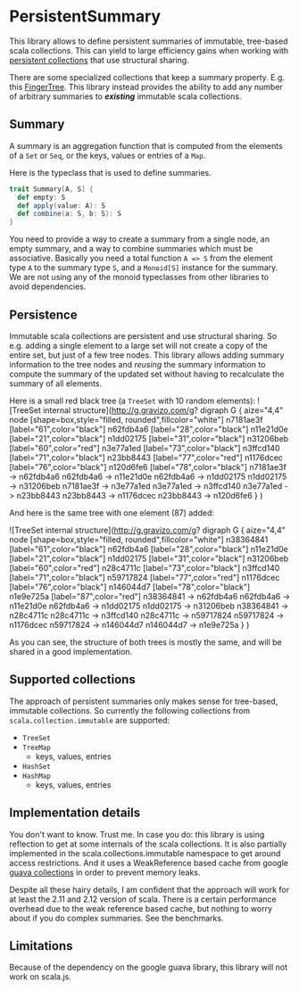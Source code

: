 # PersistentSummary

This library allows to define persistent summaries of immutable, tree-based scala collections. This can yield to large efficiency gains when working with [persistent collections](https://en.wikipedia.org/wiki/Persistent_data_structure) that use structural sharing.

There are some specialized collections that keep a summary property. E.g. this [FingerTree](https://github.com/Sciss/FingerTree). This library instead provides the ability to add any number of arbitrary summaries to ***existing*** immutable scala collections.

## Summary

A summary is an aggregation function that is computed from the elements of a `Set` or `Seq`, or the keys, values or entries of a `Map`.

Here is the typeclass that is used to define summaries.

```scala
trait Summary[A, S] {
  def empty: S
  def apply(value: A): S
  def combine(a: S, b: S): S
}
```

You need to provide a way to create a summary from a single node, an empty summary, and a way to combine summaries which must be associative. Basically you need a total function `A => S` from the element type `A` to the summary type `S`, and a `Monoid[S]` instance for the summary. We are not using any of the monoid typeclasses from other libraries to avoid dependencies.

## Persistence

Immutable scala collections are persistent and use structural sharing. So e.g. adding a single element to a large set will not create a copy of the entire set, but just of a few tree nodes. This library allows adding summary information to the tree nodes and *reusing* the summary information to compute the summary of the updated set without having to recalculate the summary of all elements.

Here is a small red black tree (a `TreeSet` with 10 random elements):
![TreeSet internal structure](http://g.gravizo.com/g?
digraph G {
  aize="4,4"
  node [shape=box,style="filled, rounded",fillcolor="white"]
  n7181ae3f [label="61",color="black"]
  n62fdb4a6 [label="28",color="black"]
  n11e21d0e [label="21",color="black"]
  n1dd02175 [label="31",color="black"]
  n31206beb [label="60",color="red"]
  n3e77a1ed [label="73",color="black"]
  n3ffcd140 [label="71",color="black"]
  n23bb8443 [label="77",color="red"]
  n1176dcec [label="76",color="black"]
  n120d6fe6 [label="78",color="black"]
  n7181ae3f -> n62fdb4a6
  n62fdb4a6 -> n11e21d0e
  n62fdb4a6 -> n1dd02175
  n1dd02175 -> n31206beb
  n7181ae3f -> n3e77a1ed
  n3e77a1ed -> n3ffcd140
  n3e77a1ed -> n23bb8443
  n23bb8443 -> n1176dcec
  n23bb8443 -> n120d6fe6
}
)

And here is the same tree with one element (87) added:

![TreeSet internal structure](http://g.gravizo.com/g?
digraph G {
  aize="4,4"
  node [shape=box,style="filled, rounded",fillcolor="white"]
  n38364841 [label="61",color="black"]
  n62fdb4a6 [label="28",color="black"]
  n11e21d0e [label="21",color="black"]
  n1dd02175 [label="31",color="black"]
  n31206beb [label="60",color="red"]
  n28c4711c [label="73",color="black"]
  n3ffcd140 [label="71",color="black"]
  n59717824 [label="77",color="red"]
  n1176dcec [label="76",color="black"]
  n146044d7 [label="78",color="black"]
  n1e9e725a [label="87",color="red"]
  n38364841 -> n62fdb4a6
  n62fdb4a6 -> n11e21d0e
  n62fdb4a6 -> n1dd02175
  n1dd02175 -> n31206beb
  n38364841 -> n28c4711c
  n28c4711c -> n3ffcd140
  n28c4711c -> n59717824
  n59717824 -> n1176dcec
  n59717824 -> n146044d7
  n146044d7 -> n1e9e725a
}
)

As you can see, the structure of both trees is mostly the same, and will be shared in a good implementation.

## Supported collections

The approach of persistent summaries only makes sense for tree-based, immutable collections. So currently the following collections from `scala.collection.immutable` are supported:

- `TreeSet`
- `TreeMap`
  - keys, values, entries
- `HashSet`
- `HashMap`
  - keys, values, entries 

## Implementation details

You don't want to know. Trust me. In case you do: this library is using reflection to get at some internals of the scala collections. It is also partially implemented in the scala.collections.immutable namespace to get around access restrictions. And it uses a WeakReference based cache from google [guava collections](https://github.com/google/guava) in order to prevent memory leaks.

Despite all these hairy details, I am confident that the approach will work for at least the 2.11 and 2.12 version of scala. There is a certain performance overhead due to the weak reference based cache, but nothing to worry about if you do complex summaries. See the benchmarks.

## Limitations

Because of the dependency on the google guava library, this library will not work on scala.js.
